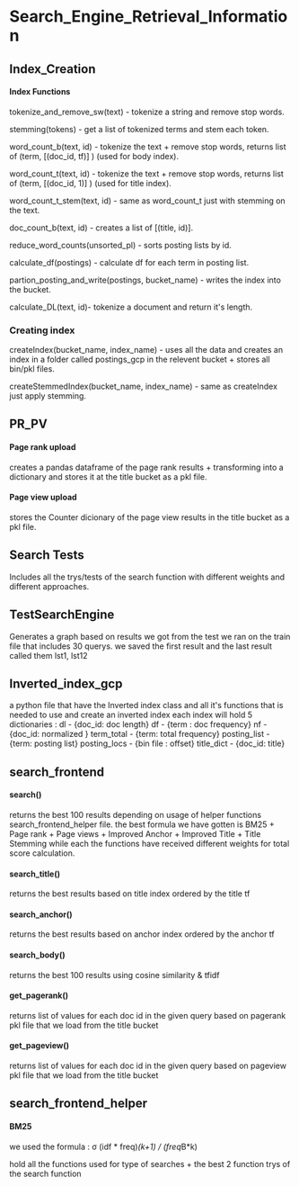 # Search_Engine_Retrieval_Information

## Index_Creation 

#### Index Functions 

tokenize_and_remove_sw(text) - tokenize a string and remove stop words.

stemming(tokens) - get a list of tokenized terms and stem each token.

word_count_b(text, id) - tokenize the text + remove stop words, returns list of (term, [(doc_id, tf)] )  (used for body index).

word_count_t(text, id) - tokenize the text + remove stop words, returns list of (term, [(doc_id, 1)] )  (used for title index).

word_count_t_stem(text, id) - same as word_count_t just with stemming on the text.

doc_count_b(text, id) - creates a list of [(title, id)].

reduce_word_counts(unsorted_pl) - sorts posting lists by id.

calculate_df(postings) - calculate df for each term in posting list.

partion_posting_and_write(postings, bucket_name) - writes the index into the bucket.

calculate_DL(text, id)- tokenize a document and return it's length.

### Creating index

createIndex(bucket_name, index_name) - uses all the data and creates an index in a folder called postings_gcp in the relevent bucket + 
                                       stores all bin/pkl files.
                                       
createStemmedIndex(bucket_name, index_name) - same as createIndex just apply stemming.

## PR_PV

#### Page rank upload
creates a pandas dataframe of the page rank results + transforming into a dictionary and stores it at the title bucket as a 
pkl file.

#### Page view upload
stores the Counter dicionary of the page view results in the title bucket as a pkl file.

## Search Tests 

Includes all the trys/tests of the search function with different weights and different approaches.

## TestSearchEngine

Generates a graph based on results we got from the test we ran on the train file that includes 30 querys.
we saved the first result and the last result called them lst1, lst12

## Inverted_index_gcp

a python file that have the Inverted index class and all it's functions that is needed to use and create an inverted index
each index will hold 5 dictionaries : 
  dl - {doc_id: doc length}
  df - {term : doc frequency}
  nf - {doc_id: normalized }
  term_total - {term: total frequency}
  posting_list - {term: posting list}
  posting_locs - {bin file : offset}
  title_dict - {doc_id: title}

## search_frontend

#### search()
returns the best 100 results depending on usage of helper functions search_frontend_helper file.
the best formula we have gotten is BM25 + Page rank + Page views + Improved Anchor + Improved Title + Title Stemming 
while each the functions have received different weights for total score calculation.

#### search_title()
returns the best results based on title index ordered by the title tf 

#### search_anchor() 
returns the best results based on anchor index ordered by the anchor tf

#### search_body()
returns the best 100 results using cosine similarity & tfidf

#### get_pagerank()
returns list of values for each doc id in the given query based on pagerank pkl file that we load from the title bucket

#### get_pageview()
returns list of values for each doc id in the given query based on pageview pkl file that we load from the title bucket

## search_frontend_helper

#### BM25
we used the formula : &sigma; (idf * freq)*(k+1) / (freq*B*k)

hold all the functions used for type of searches + the best 2 function trys of the search function
